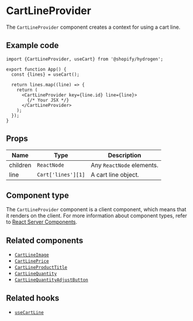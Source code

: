 # CartLineProvider


The `CartLineProvider` component creates a context for using a cart line.

## Example code

```tsx
import {CartLineProvider, useCart} from '@shopify/hydrogen';

export function App() {
  const {lines} = useCart();

  return lines.map((line) => {
    return (
      <CartLineProvider key={line.id} line={line}>
        {/* Your JSX */}
      </CartLineProvider>
    );
  });
}
```

## Props

| Name     | Type                          | Description               |
| -------- | ----------------------------- | ------------------------- |
| children | <code>ReactNode</code>        | Any `ReactNode` elements. |
| line     | <code>Cart['lines'][1]</code> | A cart line object.       |

## Component type

The `CartLineProvider` component is a client component, which means that it renders on the client. For more information about component types, refer to [React Server Components](https://shopify.dev/custom-storefronts/hydrogen/react-server-components).

## Related components

- [`CartLineImage`](/docs/components/cart/cartlineimage)
- [`CartLinePrice`](/docs/components/cart/cartlineprice)
- [`CartLineProductTitle`](/docs/components/cart/cartlineproducttitle)
- [`CartLineQuantity`](/docs/components/cart/cartlinequantity)
- [`CartLineQuantityAdjustButton`](/docs/components/cart/cartlinequantityadjustbutton)

## Related hooks

- [`useCartLine`](/docs/hooks/cart/usecartline)
